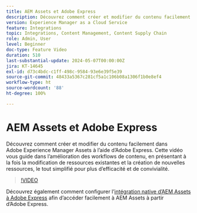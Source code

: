 ```yaml
---
title: AEM Assets et Adobe Express
description: Découvrez comment créer et modifier du contenu facilement dans AEM Assets à l’aide d’Adobe Express.
version: Experience Manager as a Cloud Service
feature: Integrations
topic: Integrations, Content Management, Content Supply Chain
role: Admin, User
level: Beginner
doc-type: Feature Video
duration: 510
last-substantial-update: 2024-05-07T00:00:00Z
jira: KT-14645
exl-id: d73c4bdc-c1ff-498c-9584-93e6e39f5e39
source-git-commit: 48433a5367c281cf5a1c106b08a1306f1b0e8ef4
workflow-type: ht
source-wordcount: '88'
ht-degree: 100%

---
```


# AEM Assets et Adobe Express

Découvrez comment créer et modifier du contenu facilement dans Adobe Experience Manager Assets à l’aide d’Adobe Express. Cette vidéo vous guide dans l’amélioration des workflows de contenu, en présentant à la fois la modification de ressources existantes et la création de nouvelles ressources, le tout simplifié pour plus d’efficacité et de convivialité.

>[!VIDEO](https://video.tv.adobe.com/v/3444078/?learn=on&captions=fre_fr)

Découvrez également comment configurer l’[intégration native d’AEM Assets à Adobe Express](https://experienceleague.adobe.com/fr/docs/experience-manager-cloud-service/content/assets/integration-adobe-express/native-integration-adobe-express) afin d’accéder facilement à AEM Assets à partir d’Adobe Express.

